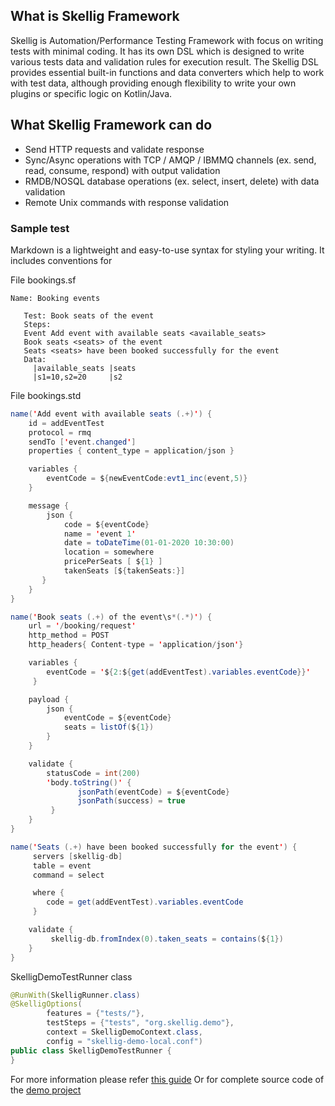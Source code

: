 ## What is Skellig Framework

Skellig is Automation/Performance Testing Framework with focus on writing tests with minimal coding. It has its own DSL which is designed to write various tests data and validation rules for execution result. The Skellig DSL provides essential built-in functions and data converters which help to work with test data, although providing enough flexibility to write your own plugins or specific logic on Kotlin/Java. 

## What Skellig Framework can do

* Send HTTP requests and validate response
* Sync/Async operations with TCP / AMQP / IBMMQ channels (ex. send, read, consume, respond) with output validation
* RMDB/NOSQL database operations (ex. select, insert, delete) with data validation
* Remote Unix commands with response validation

### Sample test

Markdown is a lightweight and easy-to-use syntax for styling your writing. It includes conventions for

File bookings.sf
```feature
Name: Booking events

   Test: Book seats of the event
   Steps:
   Event Add event with available seats <available_seats>
   Book seats <seats> of the event
   Seats <seats> have been booked successfully for the event
   Data:
     |available_seats |seats
     |s1=10,s2=20     |s2   
```

File bookings.std
```java
name('Add event with available seats (.+)') {
    id = addEventTest
    protocol = rmq
    sendTo ['event.changed']
    properties { content_type = application/json }

    variables {
        eventCode = ${newEventCode:evt1_inc(event,5)}
    }

    message {
        json {
            code = ${eventCode}
            name = 'event 1'
            date = toDateTime(01-01-2020 10:30:00)
            location = somewhere
            pricePerSeats [ ${1} ]
            takenSeats [${takenSeats:}]
       }
    }
}

name('Book seats (.+) of the event\s*(.*)') {
    url = '/booking/request'
    http_method = POST
    http_headers{ Content-type = 'application/json'}

    variables {
        eventCode = '${2:${get(addEventTest).variables.eventCode}}'
     }

    payload {
        json {
            eventCode = ${eventCode}
            seats = listOf(${1})
        }
    }

    validate {
        statusCode = int(200)
        'body.toString()' {
               jsonPath(eventCode) = ${eventCode}
               jsonPath(success) = true
         }
    }
}

name('Seats (.+) have been booked successfully for the event') {
     servers [skellig-db]
     table = event
     command = select

     where {
        code = get(addEventTest).variables.eventCode
     }

    validate {
         skellig-db.fromIndex(0).taken_seats = contains(${1})
    }
}
```
SkelligDemoTestRunner class
```java
@RunWith(SkelligRunner.class)
@SkelligOptions(
        features = {"tests/"},
        testSteps = {"tests", "org.skellig.demo"},
        context = SkelligDemoContext.class,
        config = "skellig-demo-local.conf")
public class SkelligDemoTestRunner {
}
```
For more information please refer [this guide](https://github.com/skellig-framework/skellig-core/wiki/Skellig-Quickstart-Guide)
Or for complete source code of the [demo project](https://github.com/skellig-framework/skellig-demo)
